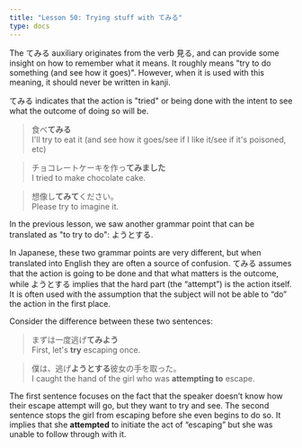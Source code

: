 ```yaml
---
title: "Lesson 50: Trying stuff with てみる"
type: docs
---
```



The てみる auxiliary originates from the verb 見る, and can provide some insight on how to remember what it means. It roughly means "try to do something (and see how it goes)". However, when it is used with this meaning, it should never be written in kanji. 

てみる indicates that the action is "tried" or being done with the intent to see what the outcome of doing so will be.

> 食べ<b>てみる</b>  
> I'll try to eat it (and see how it goes/see if I like it/see if it's poisoned, etc)  

> チョコレートケーキを作っ<b>てみました</b>  
> I tried to make chocolate cake.  

> 想像し<b>てみて</b>ください。  
> Please try to imagine it.  

In the previous lesson, we saw another grammar point that can be translated as "to try to do": ようとする.

In Japanese, these two grammar points are very different, but when translated into English they are often a source of confusion. てみる assumes that the action is going to be done and that what matters is the outcome, while ようとする implies that the hard part (the “attempt”) is the action itself. It is often used with the assumption that the subject will not be able to “do” the action in the first place.

Consider the difference between these two sentences:

> まずは一度逃げ<b>てみよう</b>  
> First, let's <b>try</b> escaping once.  

> 僕は、逃げ<b>ようとする</b>彼女の手を取った。  
> I caught the hand of the girl who was <b>attempting to</b> escape.  

The first sentence focuses on the fact that the speaker doesn’t know how their escape attempt will go, but they want to try and see. The second sentence stops the girl from escaping before she even begins to do so. It implies that she <b>attempted</b> to initiate the act of “escaping” but she was unable to follow through with it. 